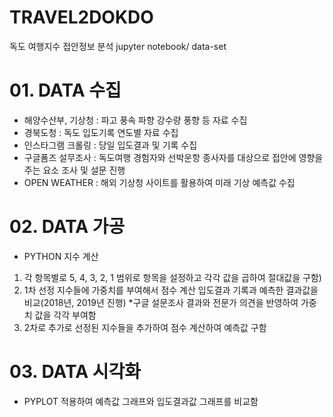 # TRAVEL2DOKDO

독도 여행지수 접안정보 분석 jupyter notebook/ data-set


# 01. DATA 수집

- 해양수산부, 기상청 : 파고 풍속 파향 강수량 풍향 등 자료 수집
- 경북도청 : 독도 입도기록 연도별 자료 수집
- 인스타그램 크롤링 : 당일 입도결과 및 기록 수집
- 구글폼즈 설무조사 : 독도여행 경험자와 선박운항 종사자를 대상으로 접안에 영향을 주는 요소 조사 및 설문 진행
- OPEN WEATHER : 해외 기상청 사이트를 활용하여 미래 기상 예측값 수집

# 02. DATA 가공

- PYTHON 지수 계산
 1) 각 항목별로 5, 4, 3, 2, 1 범위로 항목을 설정하고 각각 값을 곱하여 절대값을 구함)
 2) 1차 선정 지수들에 가중치를 부여해서 점수 계산 입도결과 기록과 예측한 결과값을 비교(2018년, 2019년 진행)
       *구글 설문조사 결과와 전문가 의견을 반영하여 가중치 값을 각각 부여함
 3) 2차로 추가로 선정된 지수들을 추가하여 점수 계산하여 예측값 구함
 
 # 03. DATA 시각화
 
 - PYPLOT 적용하여 예측값 그래프와 입도결과값 그래프를 비교함
